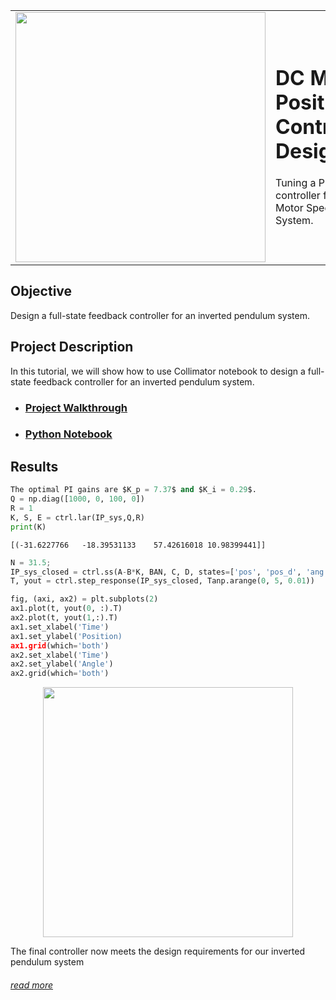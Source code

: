 <table>
<td><img src="https://user-images.githubusercontent.com/44644848/172479832-4c941581-a926-4169-b7ff-207f3a0eb29f.jpg"  width=400/></td>
<td><p><h1>DC Motor Position Controller Design</h1></p>
<p>Tuning a PID controller for a DC Motor Speed System.</p>
</table>

## Objective
Design a full-state feedback controller for an inverted pendulum system. 


## Project Description
In this tutorial, we will show how to use Collimator notebook to design a full-state feedback controller for an inverted pendulum system. 
<ul>  
<li><h3><a href="https://www.collimator.ai/tutorials/inverted-pendulum-system" target="_blank" >Project Walkthrough</a></h3></li>
<li><h3><a href="https://github.com/collimator-ai/examples/blob/main/inverted-pendulum/inverted-pendulum-notebook.py">Python Notebook</a></h3></li>
</ul>
    
## Results

```python
The optimal PI gains are $K_p = 7.37$ and $K_i = 0.29$. 
Q = np.diag([1000, 0, 100, 0]) 
R = 1
K, S, E = ctrl.lar(IP_sys,Q,R)
print(K)
```
```text
[(-31.6227766	-18.39531133	57.42616018	10.98399441]]
```
```python
N = 31.5;
IP_sys_closed = ctrl.ss(A-B*K, BAN, C, D, states=['pos', 'pos_d', 'ang', 'ang_d'], inputs=['r'), outputs=['pos', 'ang']) 
T, yout = ctrl.step_response(IP_sys_closed, Tanp.arange(0, 5, 0.01)) 

fig, (axi, ax2) = plt.subplots(2) 
ax1.plot(t, yout(0, :).T) 
ax2.plot(t, yout(1,:).T) 
ax1.set_xlabel('Time')
ax1.set_ylabel('Position) 
ax1.grid(which='both') 
ax2.set_xlabel('Time') 
ax2.set_ylabel('Angle') 
ax2.grid(which='both')
```

<p align="center">
<img src="https://user-images.githubusercontent.com/44644848/172479802-f4b94c16-965b-47f1-a3cd-9d4e692807eb.png" width="400"/>
</p>

The final controller now meets the design requirements for our inverted pendulum system    

<h6><a href="https://www.collimator.ai/tutorials/inverted-pendulum-system" target="_blank">read more</a></h6></li>

